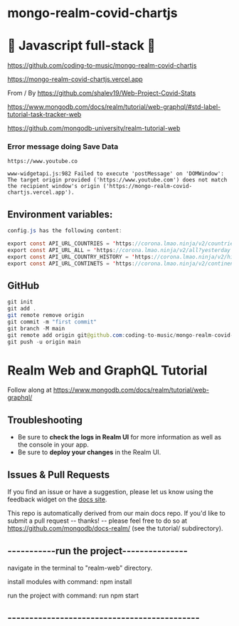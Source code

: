 # mongo-realm-covid-chartjs

# 🚀 Javascript full-stack 🚀

https://github.com/coding-to-music/mongo-realm-covid-chartjs

https://mongo-realm-covid-chartjs.vercel.app

From / By https://github.com/shalev19/Web-Project-Covid-Stats

https://www.mongodb.com/docs/realm/tutorial/web-graphql/#std-label-tutorial-task-tracker-web

https://github.com/mongodb-university/realm-tutorial-web

### Error message doing Save Data

```
https://www.youtube.co

www-widgetapi.js:982 Failed to execute 'postMessage' on 'DOMWindow': The target origin provided ('https://www.youtube.com') does not match the recipient window's origin ('https://mongo-realm-covid-chartjs.vercel.app').

```

## Environment variables:

```java
config.js has the following content:

export const API_URL_COUNTRIES = 'https://corona.lmao.ninja/v2/countries?yesterday&sort';
export const API_URL_ALL = 'https://corona.lmao.ninja/v2/all?yesterday';
export const API_URL_COUNTRY_HISTORY = 'https://corona.lmao.ninja/v2/historical?lastdays=30';
export const API_URL_CONTINETS = 'https://corona.lmao.ninja/v2/continents?yesterday=true&sort';

```

## GitHub

```java
git init
git add .
git remote remove origin
git commit -m "first commit"
git branch -M main
git remote add origin git@github.com:coding-to-music/mongo-realm-covid-chartjs.git
git push -u origin main
```

# Realm Web and GraphQL Tutorial

Follow along at https://www.mongodb.com/docs/realm/tutorial/web-graphql/

## Troubleshooting

- Be sure to **check the logs in Realm UI** for more information as well as the console in your app.
- Be sure to **deploy your changes** in the Realm UI.

## Issues & Pull Requests

If you find an issue or have a suggestion, please let us know using the feedback
widget on the [docs site](http://www.mongodb.com/docs/realm/tutorial).

This repo is automatically derived from our main docs repo. If you'd like to
submit a pull request -- thanks! -- please feel free to do so at
https://github.com/mongodb/docs-realm/ (see the tutorial/ subdirectory).

## -----------run the project---------------

navigate in the terminal to "realm-web" directory.

install modules with command: npm install

run the project with command: run npm start

## --------------------------------------------
